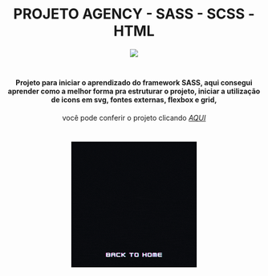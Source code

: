 
<div align = "center">


# PROJETO AGENCY - SASS - SCSS - HTML 

<img  height = "100em" src="https://cdn.jsdelivr.net/gh/devicons/devicon/icons/sass/sass-original.svg" />
          


#

#### Projeto para iniciar o aprendizado do framework SASS, aqui consegui aprender como a melhor forma pra estruturar o projeto, iniciar a utilização de icons em svg, fontes externas, flexbox e grid, 

você pode conferir o projeto clicando [_AQUI_](https://sass-project-agency.vercel.app/)

#






  <div align="center">
<a  href="https://github.com/LeandroDukievicz" target="_blank"><img  height="250em"src="https://github.com/LeandroDukievicz/LeandroDukievicz/blob/main/gif%20btn%20git.gif" target="_blank">
</div>     



